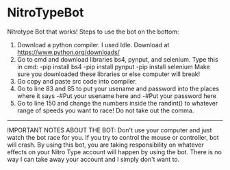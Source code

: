 # NitroTypeBot
Nitrotype Bot that works!
Steps to use the bot on the bottom:
1. Download a python compiler. I used Idle. Download at https://www.python.org/downloads/
2. Go to cmd and download libraries bs4, pynput, and selenium.
Type this in cmd:
  -pip install bs4
  -pip install pynput
  -pip install selenium 
Make sure you downloaded these libraries or else computer will break!
3. Go copy and paste src code into compiler.
4. Go to line 83 and 85 to put your usename and password into the places where it says
  -#Put your usename here
  and
  -#Put your password here
5. Go to line 150 and change the numbers inside the randint() to whatever range of speeds you want to race! Do not take out the comma. 
-----------------------------------------------------------------------------------------------------------------------------------
IMPORTANT NOTES ABOUT THE BOT:
Don't use your computer and just watch the bot race for you. If you try to control the mouse or controller, bot will crash. 
By using this bot, you are taking responsibility on whatever effects on your Nitro Type account will happen by using the bot. 
There is no way I can take away your account and I simply don't want to. 
